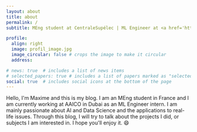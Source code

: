 ```yaml
---
layout: about
title: about
permalink: /
subtitle: MEng student at CentraleSupélec | ML Engineer at <a href='https://aaico.com/'>AAICO</a> | maxwolf34@gmail.com

profile:
  align: right
  image: profil_image.jpg
  image_circular: false # crops the image to make it circular
  address:

# news: true  # includes a list of news items
# selected_papers: true # includes a list of papers marked as "selected={true}"
social: true  # includes social icons at the bottom of the page
---
```


Hello, I'm Maxime and this is my blog.
I am an MEng student in France and I am currently working at AAICO in Dubai as an ML Engineer intern. I am mainly passionate about AI and Data Science and the applications to real-life issues. 
Through this blog, I will try to talk about the projects I did, or subjects I am interested in. I hope you'll enjoy it. :smile:
